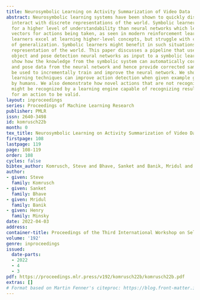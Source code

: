 ```yaml
---
title: Neurosymbolic Learning on Activity Summarization of Video Data
abstract: Neurosymbolic learning systems have been shown to quickly discover how to
  interact with discrete representations of the world. Symbolic learners often allow
  for a higher level of understandability than neural networks which learn feature
  vectors for actions being taken, as seen in modern reinforcement learning systems. Symbolic
  learners excel at learning higher-level concepts, but struggle with certain types
  of generalization. Symbolic learners might benefit in such situations from a learned
  representation of the world. This paper discusses a pipeline that uses state-of-the-art
  object and pose detection neural networks as input to a symbolic learning system. We
  show how the knowledge from the symbolic system can automatically correct object
  and pose data from the neural network and hence provide corrected samples that can
  be used to incrementally train and improve the neural network. We show how symbolic
  learning techniques can improve action detection when given example ground truths
  by humans. We also demonstrate how novel actions that are not recognized by humans
  might be recognized by a learning engine capable of recognizing results and preconditions
  for an action to be valid.
layout: inproceedings
series: Proceedings of Machine Learning Research
publisher: PMLR
issn: 2640-3498
id: komrusch22b
month: 0
tex_title: Neurosymbolic Learning on Activity Summarization of Video Data
firstpage: 108
lastpage: 119
page: 108-119
order: 108
cycles: false
bibtex_author: Komrusch, Steve and Bhave, Sanket and Banik, Mridul and Minsky, Henry
author:
- given: Steve
  family: Komrusch
- given: Sanket
  family: Bhave
- given: Mridul
  family: Banik
- given: Henry
  family: Minsky
date: 2022-04-03
address:
container-title: Proceedings of the Third International Workshop on Self-Supervised Learning
volume: '192'
genre: inproceedings
issued:
  date-parts:
  - 2022
  - 4
  - 3
pdf: https://proceedings.mlr.press/v192/komrusch22b/komrusch22b.pdf
extras: []
# Format based on Martin Fenner's citeproc: https://blog.front-matter.io/posts/citeproc-yaml-for-bibliographies/
---
```

